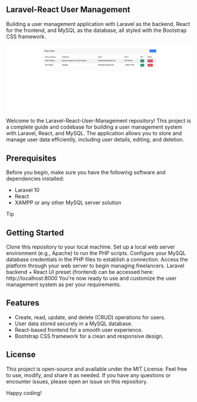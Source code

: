 ## Laravel-React User Management
Building a user management application with Laravel as the backend, React for the frontend, and MySQL as the database, all styled with the Bootstrap CSS framework. 

![Example Screenshot](user-management-screenshot.jpg)

Welcome to the Laravel-React-User-Management repository! This project is a complete guide and codebase for building a user management system with Laravel, React, and MySQL. The application allows you to store and manage user data efficiently, including user details, editing, and deletion.

## Prerequisites
Before you begin, make sure you have the following software and dependencies installed:

- Laravel 10
- React
- XAMPP or any other MySQL server solution

> [!TIP]
> ## Getting Started
> Clone this repository to your local machine.
> Set up a local web server environment (e.g., Apache) to run the PHP scripts.
> Configure your MySQL database credentials in the PHP files to establish a connection.
> Access the platform through your web server to begin managing freelancers.
> Laravel backend + React UI preset (frontend) can be accessed here: http://localhost:8000
> You're now ready to use and customize the user management system as per your requirements.

## Features
- Create, read, update, and delete (CRUD) operations for users.
- User data stored securely in a MySQL database.
- React-based frontend for a smooth user experience.
- Bootstrap CSS framework for a clean and responsive design.
 
## License
This project is open-source and available under the MIT License. Feel free to use, modify, and share it as needed. If you have any questions or encounter issues, please open an issue on this repository.

Happy coding!
